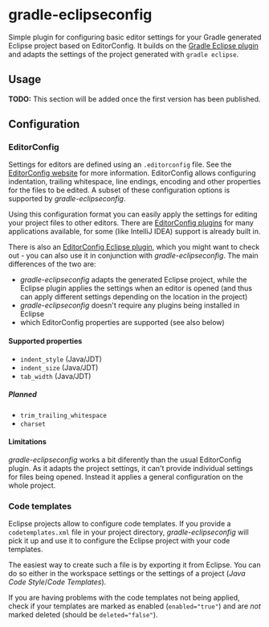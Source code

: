 gradle-eclipseconfig
====================

Simple plugin for configuring basic editor settings for your Gradle generated Eclipse project based on EditorConfig.
It builds on the [Gradle Eclipse plugin](https://docs.gradle.org/current/userguide/eclipse_plugin.html) and adapts the settings of the project generated with `gradle eclipse`.

Usage
-----

**TODO:** This section will be added once the first version has been published.


Configuration
-------------

### EditorConfig

Settings for editors are defined using an `.editorconfig` file. See the [EditorConfig website](http://editorconfig.org/) for more information. EditorConfig allows configuring indentation, trailing whitespace, line endings, encoding and other properties for the files to be edited.
A subset of these configuration options is supported by *gradle-eclipseconfig*.

Using this configuration format you can easily apply the settings for editing your project files to other editors.
There are [EditorConfig plugins](http://editorconfig.org/#download) for many applications available, for some (like IntelliJ IDEA) support is already built in.

There is also an [EditorConfig Eclipse plugin](https://github.com/ncjones/editorconfig-eclipse#readme), which you might want to check out - you can also use it in conjunction with *gradle-eclipseconfig*.
The main differences of the two are:
- *gradle-eclipseconfig* adapts the generated Eclipse project, while the Eclipse plugin applies the settings when an editor is opened (and thus can apply different settings depending on the location in the project)
- *gradle-eclipseconfig* doesn't require any plugins being installed in Eclipse
- which EditorConfig properties are supported (see also below)

#### Supported properties

- `indent_style` (Java/JDT)
- `indent_size` (Java/JDT)
- `tab_width` (Java/JDT)

##### Planned

- `trim_trailing_whitespace`
- `charset`

#### Limitations

*gradle-eclipseconfig* works a bit diferently than the usual EditorConfig plugin. As it adapts the project settings, it can't provide individual settings for files being opened. Instead it applies a general configuration on the whole project.


### Code templates

Eclipse projects allow to configure code templates. If you provide a `codetemplates.xml` file in your project directory, *gradle-eclipseconfig* will pick it up and use it to configure the Eclipse project with your code templates.

The easiest way to create such a file is by exporting it from Eclipse. You can do so either in the workspace settings or the settings of a project (*Java Code Style*/*Code Templates*).

If you are having problems with the code templates not being applied, check if your templates are marked as enabled (`enabled="true"`) and are *not* marked deleted (should be `deleted="false"`).
